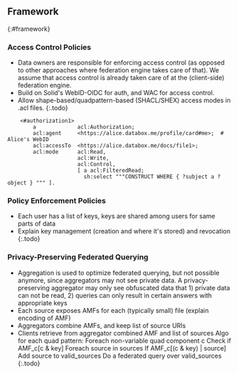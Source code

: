 ## Framework
{:#framework}

### Access Control Policies

* Data owners are responsible for enforcing access control (as opposed to other approaches where federation engine takes care of that). We assume that access control is already taken care of at the (client-side) federation engine.
* Build on Solid's WebID-OIDC for auth, and WAC for access control.
* Allow shape-based/quadpattern-based (SHACL/SHEX) access modes in .acl files.
{:.todo}

```
    <#authorization1>
        a             acl:Authorization;
        acl:agent     <https://alice.databox.me/profile/card#me>;  # Alice's WebID
        acl:accessTo  <https://alice.databox.me/docs/file1>;
        acl:mode      acl:Read, 
                      acl:Write, 
                      acl:Control,
                      [ a acl:FilteredRead;
                        sh:select """CONSTRUCT WHERE { ?subject a ?object } """ ].
```

### Policy Enforcement Policies

* Each user has a list of keys, keys are shared among users for same parts of data
* Explain key management (creation and where it's stored) and revocation
{:.todo}

### Privacy-Preserving Federated Querying

* Aggregation is used to optimize federated querying, but not possible anymore, since aggregators may not see private data.
    A privacy-preserving aggregator may only see obfuscated data that 1) private data can not be read, 2) queries can only result in certain answers with appropriate keys
* Each source exposes AMFs for each (typically small) file (explain encoding of AMF)
* Aggregators combine AMFs, and keep list of source URIs
* Clients retrieve from aggregator combined AMF and list of sources
    Algo for each quad pattern:
        Foreach non-variable quad component c
            Check if AMF_c[c & key]
            Foreach source in sources
                If AMF_c[(c & key) | source]
                    Add source to valid_sources
        Do a federated query over valid_sources
{:.todo}
